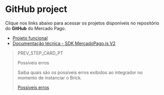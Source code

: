 # GitHub project

Clique nos links abaixo para acessar os projetos disponíveis no repositório do **GitHub** do Mercado Pago.

* [Projeto funcional](https://github.com/mercadopago/card-payment-bricks-sample)
* [Documentação técnica - SDK MercadoPago.js V2](https://github.com/mercadopago/sdk-js)

> PREV_STEP_CARD_PT
>
> Possíveis erros
>
> Saiba quais são os possíveis erros exibidos ao integrador no momento de instanciar o Brick.
>
> [Possíveis erros](/developers/pt/docs/checkout-bricks-beta/additional-content/possible-errors)